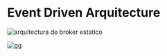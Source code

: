 # Event Driven Arquitecture

![arquitectura de broker estatico](https://github.com/zentaker/API-REST-backend/assets/46875264/497012d0-68ae-45fa-8cd2-3cf20cd22d1e)


![gg](https://github.com/zentaker/API-REST-backend/assets/46875264/94621517-e709-4474-b87c-ca2baa5f03ce)


